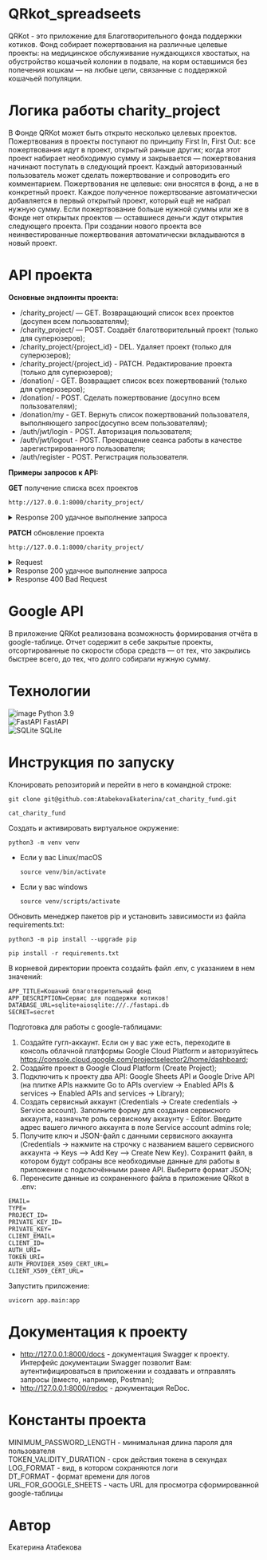 # QRkot_spreadseets


QRKot - это приложение для Благотворительного фонда поддержки котиков. Фонд собирает пожертвования на различные целевые проекты: на медицинское обслуживание нуждающихся хвостатых, на обустройство кошачьей колонии в подвале, на корм оставшимся без попечения кошкам — на любые цели, связанные с поддержкой кошачьей популяции.


# Логика работы charity_project

В Фонде QRKot может быть открыто несколько целевых проектов. Пожертвования в проекты поступают по принципу First In, First Out: все пожертвования идут в проект, открытый раньше других; когда этот проект набирает необходимую сумму и закрывается — пожертвования начинают поступать в следующий проект. Каждый авторизованный пользователь может сделать пожертвование и сопроводить его комментарием. Пожертвования не целевые: они вносятся в фонд, а не в конкретный проект. Каждое полученное пожертвование автоматически добавляется в первый открытый проект, который ещё не набрал нужную сумму. Если пожертвование больше нужной суммы или же в Фонде нет открытых проектов — оставшиеся деньги ждут открытия следующего проекта. При создании нового проекта все неинвестированные пожертвования автоматически вкладываются в новый проект.


# API проекта

**Основные эндпоинты проекта:**

- /charity_project/ — GET. Возвращающий список всех проектов (досупен всем пользователям);
- /charity_project/ — POST. Создаёт благотворительный проект (только для суперюзеров);
- /charity_project/{project_id} - DEL. Удаляет проект (только для суперюзеров);
- /charity_project/{project_id} - PATCH. Редактирование проекта (только для суперюзеров);
- /donation/ - GET. Возвращает список всех пожертвований (только для суперюзеров);
- /donation/ - POST. Сделать пожертвование (досупно всем пользователям);
- /donation/my - GET. Вернуть список пожертвований пользователя, выполняющего запрос(досупно всем пользователям);
- /auth/jwt/login - POST. Авторизация пользователя;
- /auth/jwt/logout - POST. Прекращение сеанса работы в качестве зарегистрированного пользователя;
- /auth/register - POST. Регистрация пользователя.


**Примеры запросов к API:**<br>

**GET** получение списка всех проектов<br>

`http://127.0.0.1:8000/charity_project/`
<details><summary>Response 200 удачное выполнение запроса</summary>
[<br>
  {<br>
    "name": "string",<br>
    "description": "string",<br>
    "full_amount": 0,<br>
    "id": 0,<br>
    "invested_amount": 0,<br>
    "fully_invested": true,<br>
    "create_date": "2023-10-18T15:45:55.893Z",<br>
    "close_date": "2023-10-18T15:45:55.893Z"<br>
  }<br>
]
</details>

**PATCH** обновление проекта<br>

`http://127.0.0.1:8000/charity_project/`
<details><summary>Request</summary>
{<br>
  "name": "string",<br>
  "description": "string",<br>
  "full_amount": 0<br>
}
</details>
<details><summary>Response 200 удачное выполнение запроса</summary>
{<br>
  "full_amount": 0,<br>
  "comment": "string",<br>
  "id": 0,<br>
  "create_date": "2023-10-18T15:49:17.846Z"<br>
}
</details>
<details><summary>Response 400 Bad Request</summary>
{<br>
  "detail": "Закрытый проект нельзя редактировать!"<br>
}
</details>


# Google API
В приложение QRKot реализована возможность формирования отчёта в google-таблице. Отчет содержит в себе закрытые проекты, отсортированные по скорости сбора средств — от тех, что закрылись быстрее всего, до тех, что долго собирали нужную сумму.


# Технологии

![image](https://img.shields.io/badge/Python-FFD43B?style=for-the-badge&logo=python&logoColor=blue)    Python 3.9<br>
![FastAPI](https://img.shields.io/badge/FastAPI-005571?style=for-the-badge&logo=fastapi)     FastAPI<br>
![SQLite](https://img.shields.io/badge/sqlite-%2307405e.svg?style=for-the-badge&logo=sqlite&logoColor=white)    SQLite


# Инструкция по запуску

Клонировать репозиторий и перейти в него в командной строке:

```
git clone git@github.com:AtabekovaEkaterina/cat_charity_fund.git
```

```
cat_charity_fund
```

Cоздать и активировать виртуальное окружение:

```
python3 -m venv venv
```

* Если у вас Linux/macOS

    ```
    source venv/bin/activate
    ```

* Если у вас windows

    ```
    source venv/scripts/activate
    ```

Обновить менеджер пакетов pip и установить зависимости из файла requirements.txt:

```
python3 -m pip install --upgrade pip
```

```
pip install -r requirements.txt
```

В корневой директории проекта создайть файл .env, с указанием в нем значений:

```
APP_TITLE=Кошачий благотворительный фонд
APP_DESCRIPTION=Сервис для поддержки котиков!
DATABASE_URL=sqlite+aiosqlite:///./fastapi.db
SECRET=secret
```

Подготовка для работы с google-таблицами:

1. Создайте гугл-аккаунт. Если он у вас уже есть, переходите в консоль облачной платформы Google Cloud Platform и авторизуйтесь https://console.cloud.google.com/projectselector2/home/dashboard;
2. Создайте проект в Google Cloud Platform (Create Project);
3. Подключить к проекту два API: Google Sheets API и Google Drive API (на плитке APIs нажмите Go to APIs overview -> Enabled APIs & services -> Enabled APIs and services -> Library);
4. Создать сервисный аккаунт (Credentials -> Create credentials -> Service account). Заполните форму для создания сервисного аккаунта, назначьте роль сервисному аккаунту - Editor. Введите адрес вашего личного аккаунта в поле Service account admins role;
5. Получите ключ и JSON-файл с данными сервисного аккаунта (Credentials -> нажмите на строчку с названием вашего сервисного аккаунта -> Keys –> Add Key –> Create New Key). Cохранитt файл, в котором будут собраны все необходимые данные для работы в приложении с подключёнными ранее API. Выберите формат JSON;
6. Перенесите данные из сохраненного файла в приложение QRkot в .env:

```
EMAIL=
TYPE=
PROJECT_ID=
PRIVATE_KEY_ID=
PRIVATE_KEY=
CLIENT_EMAIL=
CLIENT_ID=
AUTH_URI=
TOKEN_URI=
AUTH_PROVIDER_X509_CERT_URL=
CLIENT_X509_CERT_URL=
```

Запустить приложение:

```
uvicorn app.main:app
```


# Документация к проекту

- http://127.0.0.1:8000/docs - документация Swagger к проекту. Интерфейс документации Swagger позволит Вам: аутентифицироваться в приложении и создавать и отправлять запросы (вместо, например, Postman);
- http://127.0.0.1:8000/redoc - документация ReDoc.


# Константы проекта

MINIMUM_PASSWORD_LENGTH - минимальная длина пароля для пользователя<br>
TOKEN_VALIDITY_DURATION - срок действия токена в секундах<br>
LOG_FORMAT - вид, в котором сохраняются логи<br>
DT_FORMAT - формат времени для логов<br>
URL_FOR_GOOGLE_SHEETS - часть URL для просмотра сформированной google-таблицы


# Автор

Екатерина Атабекова
